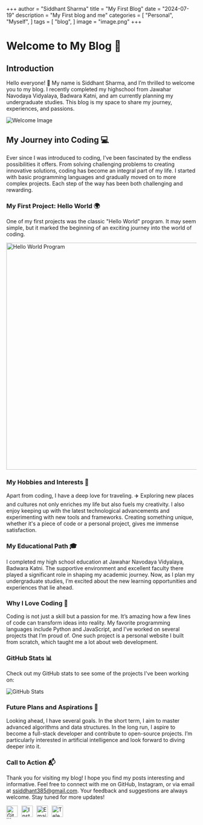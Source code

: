 +++
author = "Siddhant Sharma"
title = "My First Blog"
date = "2024-07-19"
description = "My First blog and me"
categories = [
    "Personal",
    "Myself",
]
tags = [
    "blog",
]
image = "image.png"
+++
# Welcome to My Blog 🎉

## Introduction

Hello everyone! 👋 My name is Siddhant Sharma, and I’m thrilled to welcome you to my blog. I recently completed my highschool from Jawahar Navodaya Vidyalaya, Badwara Katni, and am currently planning my undergraduate studies. This blog is my space to share my journey, experiences, and passions.

![Welcome Image](https://via.placeholder.com/800x400.png?text=Welcome+to+My+Blog)

## My Journey into Coding 💻

Ever since I was introduced to coding, I’ve been fascinated by the endless possibilities it offers. From solving challenging problems to creating innovative solutions, coding has become an integral part of my life. I started with basic programming languages and gradually moved on to more complex projects. Each step of the way has been both challenging and rewarding.

### My First Project: Hello World 🌍

One of my first projects was the classic "Hello World" program. It may seem simple, but it marked the beginning of an exciting journey into the world of coding.

<img src="https://upload.wikimedia.org/wikipedia/commons/0/05/HelloWorld_with_JavaScript.png" alt="Hello World Program" width="600">


### My Hobbies and Interests 🌟

Apart from coding, I have a deep love for traveling. ✈️ Exploring new places and cultures not only enriches my life but also fuels my creativity. I also enjoy keeping up with the latest technological advancements and experimenting with new tools and frameworks. Creating something unique, whether it's a piece of code or a personal project, gives me immense satisfaction.

### My Educational Path 🎓

I completed my high school education at Jawahar Navodaya Vidyalaya, Badwara Katni. The supportive environment and excellent faculty there played a significant role in shaping my academic journey. Now, as I plan my undergraduate studies, I’m excited about the new learning opportunities and experiences that lie ahead.

### Why I Love Coding 💖

Coding is not just a skill but a passion for me. It’s amazing how a few lines of code can transform ideas into reality. My favorite programming languages include Python and JavaScript, and I’ve worked on several projects that I’m proud of. One such project is a personal website I built from scratch, which taught me a lot about web development.

### GitHub Stats 📊

Check out my GitHub stats to see some of the projects I've been working on:


<img src="https://github-readme-stats.vercel.app/api?username=siddhant385&show_icons=true&theme=radical" alt="GitHub Stats">

### Future Plans and Aspirations 🚀

Looking ahead, I have several goals. In the short term, I aim to master advanced algorithms and data structures. In the long run, I aspire to become a full-stack developer and contribute to open-source projects. I’m particularly interested in artificial intelligence and look forward to diving deeper into it.


### Call to Action 📬

Thank you for visiting my blog! I hope you find my posts interesting and informative. Feel free to connect with me on GitHub, Instagram, or via email at ssiddhant385@gmail.com. Your feedback and suggestions are always welcome. Stay tuned for more updates!


<div style="display: flex; gap: 10px;">
<a href="https://www.github.com/siddhant385" target="_blank">
  <img src="https://upload.wikimedia.org/wikipedia/commons/9/91/Octicons-mark-github.svg" alt="GitHub" width="30" height="30">
</a>
<a href="https://www.instagram.com/s.i.d385" target="_blank">
  <img src="https://upload.wikimedia.org/wikipedia/commons/a/a5/Instagram_icon.png" alt="Instagram" width="30" height="30">
</a>
<a href="mailto:ssiddhant385@gmail.com">
  <img src="https://upload.wikimedia.org/wikipedia/commons/4/4e/Mail_Icon.svg" alt="Email" width="30" height="30">
</a>
<a href="https://some.tm.me" target="_blank">
  <img src="https://upload.wikimedia.org/wikipedia/commons/8/82/Telegram_logo.svg" alt="Telegram" width="30" height="30">
</a>
</div>
```
